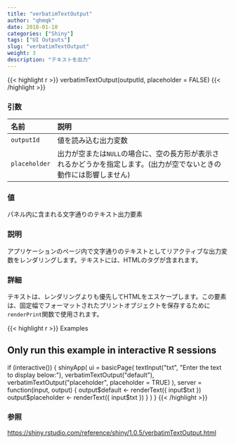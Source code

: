 ```yaml
---
title: "verbatimTextOutput"
author: "qhmqk"
date: 2018-01-10
categories: ["Shiny"]
tags: ["UI Outputs"]
slug: "verbatimTextOutput"
weight: 3
description: "テキストを出力"
---
```



{{< highlight r >}}
verbatimTextOutput(outputId, placeholder = FALSE)
{{< /highlight >}}


### 引数

|名前|説明|
|:--|:--|
|`outputId`|値を読み込む出力変数|
|`placeholder`|出力が空または`NULL`の場合に、空の長方形が表示されるかどうかを指定します。(出力が空でないときの動作には影響しません)|

### 値

パネル内に含まれる文字通りのテキスト出力要素

### 説明

アプリケーションのページ内で文字通りのテキストとしてリアクティブな出力変数をレンダリングします。テキストには、HTMLのタグが含まれます。

### 詳細

テキストは、レンダリングよりも優先してHTMLをエスケープします。この要素は、固定幅でフォーマットされたプリントオブジェクトを保存するために`renderPrint`関数で使用されます。

{{< highlight r >}}
Examples
## Only run this example in interactive R sessions
if (interactive()) {
  shinyApp(
    ui = basicPage(
      textInput("txt", "Enter the text to display below:"),
      verbatimTextOutput("default"),
      verbatimTextOutput("placeholder", placeholder = TRUE)
    ),
    server = function(input, output) {
      output$default <- renderText({ input$txt })
      output$placeholder <- renderText({ input$txt })
    }
  )
}
{{< /highlight >}}

### 参照

https://shiny.rstudio.com/reference/shiny/1.0.5/verbatimTextOutput.html